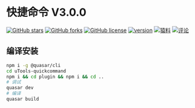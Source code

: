 # 快捷命令 V3.0.0

[![GitHub stars](https://img.shields.io/github/stars/fofolee/uTools-quickcommand?style=flat-square)](https://github.com/fofolee/uTools-quickcommand/stargazers) [![GitHub forks](https://img.shields.io/github/forks/fofolee/uTools-quickcommand?style=flat-square)](https://github.com/fofolee/uTools-quickcommand/network/members) [![GitHub license](https://img.shields.io/github/license/fofolee/uTools-quickcommand?style=flat-square)](https://github.com/fofolee/uTools-quickcommand/blob/master/LICENSE) [![version](https://img.shields.io/badge/dynamic/json?color=f58142&label=version&query=%24.version&url=https%3A%2F%2Fraw.githubusercontent.com%2Ffofolee%2FuTools-quickcommand%2Fmaster%2Fsrc%2Fplugin.json&style=flat-square)](https://github.com/fofolee/uTools-quickcommand/blob/master/src/helps/CHANGELOG.md) [![猿料](https://img.shields.io/badge/%E7%8C%BF%E6%96%99-%2Fd%2F424-red?style=flat-square)](https://yuanliao.info/d/424) [![评论](https://img.shields.io/badge/dynamic/json?color=%2350e3c2&label=%E8%AF%84%E8%AE%BA&query=%24.data.attributes.commentCount&url=https%3A%2F%2Fyuanliao.info%2Fapi%2Fdiscussions%2F424&style=flat-square)](https://yuanliao.info/d/424)

## 编译安装

```sh
npm i -g @quasar/cli
cd uTools-quickcommand
npm i && cd plugin && npm i && cd ..
# 调试
quasar dev
# 编译
quasar build
```
